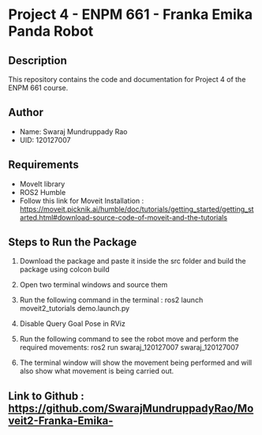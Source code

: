 # Project 4 - ENPM 661 - Franka Emika Panda Robot

## Description
This repository contains the code and documentation for Project 4 of the ENPM 661 course.

## Author
- Name: Swaraj Mundruppady Rao
- UID: 120127007

## Requirements
- MoveIt library
- ROS2 Humble 
- Follow this link for Moveit Installation : https://moveit.picknik.ai/humble/doc/tutorials/getting_started/getting_started.html#download-source-code-of-moveit-and-the-tutorials


## Steps to Run the Package 
1.  Download the package and paste it inside the src folder and build the package using colcon build
2. Open two terminal windows and source them 
3. Run the following command in the terminal : ros2 launch moveit2_tutorials demo.launch.py

4. Disable Query Goal Pose in RViz 
5. Run the following command to see the robot move and perform the required movements: ros2 run swaraj_120127007 swaraj_120127007 
6. The terminal window will show the movement being performed and will also show what movement is being carried out.


## Link to Github : https://github.com/SwarajMundruppadyRao/Moveit2-Franka-Emika-
